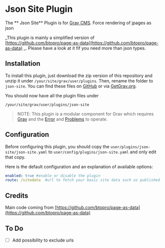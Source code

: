 # Json Site Plugin

The ** Json Site** Plugin is for [Grav CMS](http://github.com/getgrav/grav). Force rendering of jpages as json

_This plugin is  mainly a simplified version of  [https://github.com/btopro/page-as-data](https://github.com/btopro/page-as-data) _. Please have a look at it fif you need more than json types.

## Installation

To install this plugin, just download the zip version of this repository and unzip it under `/your/site/grav/user/plugins`. Then, rename the folder to `json-site`. You can find these files on [GitHub](https://github.com/bernierdb/grav-json-site) or via [GetGrav.org](http://getgrav.org/downloads/plugins#extras).

You should now have all the plugin files under

    /your/site/grav/user/plugins/json-site
	
> NOTE: This plugin is a modular component for Grav which requires [Grav](http://github.com/getgrav/grav) and the [Error](https://github.com/getgrav/grav-plugin-error) and [Problems](https://github.com/getgrav/grav-plugin-problems) to operate.

## Configuration

Before configuring this plugin, you should copy the `user/plugins/json-site/json-site.yaml` to `user/config/plugins/json-site.yaml` and only edit that copy.

Here is the default configuration and an explanation of available options:

```yaml
enabled: true #enable or disable the plugin
route: /sitedata  #url to fetch your basic site data such as published pages, metadata, etc
```

## Credits

Main code coming from [https://github.com/btopro/page-as-data](https://github.com/btopro/page-as-data)

## To Do

- [ ] Add possibility to exclude urls
